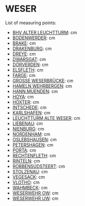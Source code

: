# WESER

List of measuring points:

* [BHV ALTER LEUCHTTURM](./BHV-ALTER-LEUCHTTURM): <Value topic="rivers/pegel-online/WESER/BHV-ALTER-LEUCHTTURM/measurementValue"/> cm
* [BODENWERDER](./BODENWERDER): <Value topic="rivers/pegel-online/WESER/BODENWERDER/measurementValue"/> cm
* [BRAKE](./BRAKE): <Value topic="rivers/pegel-online/WESER/BRAKE/measurementValue"/> cm
* [DRAKENBURG](./DRAKENBURG): <Value topic="rivers/pegel-online/WESER/DRAKENBURG/measurementValue"/> cm
* [DREYE](./DREYE): <Value topic="rivers/pegel-online/WESER/DREYE/measurementValue"/> cm
* [DWARSGAT](./DWARSGAT): <Value topic="rivers/pegel-online/WESER/DWARSGAT/measurementValue"/> cm
* [DÖRVERDEN](./DOERVERDEN): <Value topic="rivers/pegel-online/WESER/DOERVERDEN/measurementValue"/> cm
* [ELSFLETH](./ELSFLETH): <Value topic="rivers/pegel-online/WESER/ELSFLETH/measurementValue"/> cm
* [FARGE](./FARGE): <Value topic="rivers/pegel-online/WESER/FARGE/measurementValue"/> cm
* [GROSSE WESERBRÜCKE](./GROSSE-WESERBRUECKE): <Value topic="rivers/pegel-online/WESER/GROSSE-WESERBRUECKE/measurementValue"/> cm
* [HAMELN WEHRBERGEN](./HAMELN-WEHRBERGEN): <Value topic="rivers/pegel-online/WESER/HAMELN-WEHRBERGEN/measurementValue"/> cm
* [HANN.MUENDEN](./HANN.MUENDEN): <Value topic="rivers/pegel-online/WESER/HANN.MUENDEN/measurementValue"/> cm
* [HOYA](./HOYA): <Value topic="rivers/pegel-online/WESER/HOYA/measurementValue"/> cm
* [HÖXTER](./HOEXTER): <Value topic="rivers/pegel-online/WESER/HOEXTER/measurementValue"/> cm
* [INTSCHEDE](./INTSCHEDE): <Value topic="rivers/pegel-online/WESER/INTSCHEDE/measurementValue"/> cm
* [KARLSHAFEN](./KARLSHAFEN): <Value topic="rivers/pegel-online/WESER/KARLSHAFEN/measurementValue"/> cm
* [LEUCHTTURM ALTE WESER](./LEUCHTTURM-ALTE-WESER): <Value topic="rivers/pegel-online/WESER/LEUCHTTURM-ALTE-WESER/measurementValue"/> cm
* [LIEBENAU](./LIEBENAU): <Value topic="rivers/pegel-online/WESER/LIEBENAU/measurementValue"/> cm
* [NIENBURG](./NIENBURG): <Value topic="rivers/pegel-online/WESER/NIENBURG/measurementValue"/> cm
* [NORDENHAM](./NORDENHAM): <Value topic="rivers/pegel-online/WESER/NORDENHAM/measurementValue"/> cm
* [OSLEBSHAUSEN](./OSLEBSHAUSEN): <Value topic="rivers/pegel-online/WESER/OSLEBSHAUSEN/measurementValue"/> cm
* [PETERSHAGEN](./PETERSHAGEN): <Value topic="rivers/pegel-online/WESER/PETERSHAGEN/measurementValue"/> cm
* [PORTA](./PORTA): <Value topic="rivers/pegel-online/WESER/PORTA/measurementValue"/> cm
* [RECHTENFLETH](./RECHTENFLETH): <Value topic="rivers/pegel-online/WESER/RECHTENFLETH/measurementValue"/> cm
* [RINTELN](./RINTELN): <Value topic="rivers/pegel-online/WESER/RINTELN/measurementValue"/> cm
* [ROBBENSÜDSTEERT](./ROBBENSUEDSTEERT): <Value topic="rivers/pegel-online/WESER/ROBBENSUEDSTEERT/measurementValue"/> cm
* [STOLZENAU](./STOLZENAU): <Value topic="rivers/pegel-online/WESER/STOLZENAU/measurementValue"/> cm
* [VEGESACK](./VEGESACK): <Value topic="rivers/pegel-online/WESER/VEGESACK/measurementValue"/> cm
* [VLOTHO](./VLOTHO): <Value topic="rivers/pegel-online/WESER/VLOTHO/measurementValue"/> cm
* [WAHMBECK](./WAHMBECK): <Value topic="rivers/pegel-online/WESER/WAHMBECK/measurementValue"/> cm
* [WESERWEHR OW](./WESERWEHR-OW): <Value topic="rivers/pegel-online/WESER/WESERWEHR-OW/measurementValue"/> cm
* [WESERWEHR UW](./WESERWEHR-UW): <Value topic="rivers/pegel-online/WESER/WESERWEHR-UW/measurementValue"/> cm
